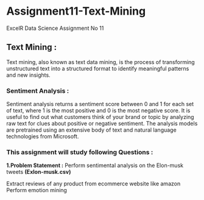 # Assignment11-Text-Mining
ExcelR Data Science Assignment No 11

## Text Mining :
Text mining, also known as text data mining, is the process of transforming unstructured text into a structured format to identify meaningful patterns and new insights.

### Sentiment Analysis :
Sentiment analysis returns a sentiment score between 0 and 1 for each set of text, where 1 is the most positive and 0 is the most negative score. It is useful to find out what customers think of your brand or topic by analyzing raw text for clues about positive or negative sentiment. The analysis models are pretrained using an extensive body of text and natural language technologies from Microsoft.

### This assignment will study following Questions :

**1.Problem Statement :** Perform sentimental analysis on the Elon-musk tweets **(Exlon-musk.csv)**


Extract reviews of any product from ecommerce website like amazon
Perform emotion mining

